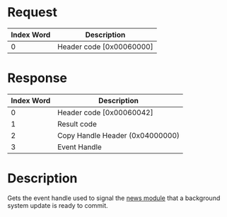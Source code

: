 # Request

| Index Word | Description                |
|------------|----------------------------|
| 0          | Header code \[0x00060000\] |

# Response

| Index Word | Description                     |
|------------|---------------------------------|
| 0          | Header code \[0x00060042\]      |
| 1          | Result code                     |
| 2          | Copy Handle Header (0x04000000) |
| 3          | Event Handle                    |

# Description

Gets the event handle used to signal the [news
module](News_Services "wikilink") that a background system update is
ready to commit.